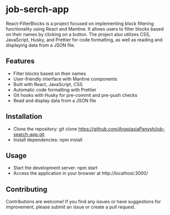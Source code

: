 # job-serch-app

React-FilterBlocks is a project focused on implementing block filtering functionality using React and Mantine. It allows users to filter blocks based on their names by clicking on a button. The project also utilizes CSS, JavaScript, Husky, and Prettier for code formatting, as well as reading and displaying data from a JSON file.

## Features

+ Filter blocks based on their names
+ User-friendly interface with Mantine components
+ Built with React, JavaScript, CSS
+ Automatic code formatting with Prettier
+ Git hooks with Husky for pre-commit and pre-push checks
+ Read and display data from a JSON file

## Installation 
+ Clone the repository: git clone https://github.com/AnastasiaPanysh/job-search-app.git
+ Install dependencies: npm install

## Usage
+ Start the development server: npm start   
+ Access the application in your browser at http://localhost:3000/

## Contributing
Contributions are welcome! If you find any issues or have suggestions for improvement, please submit an issue or create a pull request.
